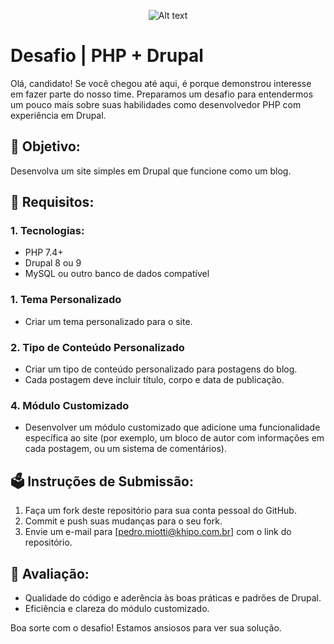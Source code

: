 <p align="center">
  <img title="a title" alt="Alt text" src="https://media.licdn.com/dms/image/D4E16AQGjCVuzlCthvg/profile-displaybackgroundimage-shrink_200_800/0/1690574706700?e=2147483647&v=beta&t=zlY1Mc10yQ3gA9qiZ4sZ7m8PkE-HIu8Haa1fUyKb_fU">
</p>

# Desafio | PHP + Drupal

Olá, candidato! Se você chegou até aqui, é porque demonstrou interesse em fazer parte do nosso time. Preparamos um desafio para entendermos um pouco mais sobre suas habilidades como desenvolvedor PHP com experiência em Drupal.

## 🚀 Objetivo:

Desenvolva um site simples em Drupal que funcione como um blog.

## 📜 Requisitos:

### 1. Tecnologias:

- PHP 7.4+
- Drupal 8 ou 9
- MySQL ou outro banco de dados compatível

### 1. Tema Personalizado
- Criar um tema personalizado para o site.

### 2. Tipo de Conteúdo Personalizado
- Criar um tipo de conteúdo personalizado para postagens do blog.
- Cada postagem deve incluir título, corpo e data de publicação.

### 4. Módulo Customizado
- Desenvolver um módulo customizado que adicione uma funcionalidade específica ao site (por exemplo, um bloco de autor com informações em cada postagem, ou um sistema de comentários).
  
## 🗳️ Instruções de Submissão:

1. Faça um fork deste repositório para sua conta pessoal do GitHub.
2. Commit e push suas mudanças para o seu fork.
3. Envie um e-mail para [pedro.miotti@khipo.com.br] com o link do repositório.

## 🧪 Avaliação:

- Qualidade do código e aderência às boas práticas e padrões de Drupal.
- Eficiência e clareza do módulo customizado.

Boa sorte com o desafio! Estamos ansiosos para ver sua solução.
